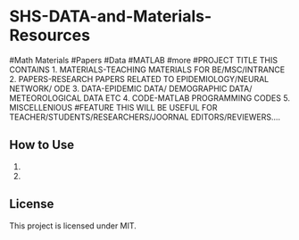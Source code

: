# SHS-DATA-and-Materials-Resources
#Math Materials #Papers #Data #MATLAB #more
#PROJECT TITLE
THIS CONTAINS 1. MATERIALS-TEACHING MATERIALS FOR BE/MSC/INTRANCE
              2. PAPERS-RESEARCH PAPERS RELATED TO EPIDEMIOLOGY/NEURAL NETWORK/ ODE
              3. DATA-EPIDEMIC DATA/ DEMOGRAPHIC DATA/ METEOROLOGICAL DATA ETC
              4. CODE-MATLAB PROGRAMMING CODES
              5. MISCELLENIOUS
#FEATURE
THIS WILL BE USEFUL FOR TEACHER/STUDENTS/RESEARCHERS/JOORNAL EDITORS/REVIEWERS....

## How to Use
1. 
2. 

## License
This project is licensed under MIT.
      
